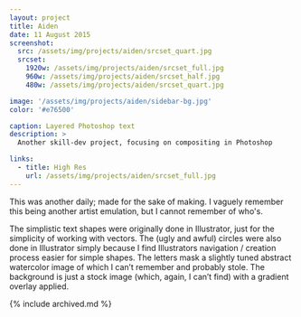 ```yaml
---
layout: project
title: Aiden
date: 11 August 2015
screenshot:
  src: /assets/img/projects/aiden/srcset_quart.jpg
  srcset:
    1920w: /assets/img/projects/aiden/srcset_full.jpg
    960w: /assets/img/projects/aiden/srcset_half.jpg
    480w: /assets/img/projects/aiden/srcset_quart.jpg

image: '/assets/img/projects/aiden/sidebar-bg.jpg'
color: '#e76500'

caption: Layered Photoshop text
description: >
  Another skill-dev project, focusing on compositing in Photoshop

links:
  - title: High Res
    url: /assets/img/projects/aiden/srcset_full.jpg
---
```


This was another daily; made for the sake of making. I vaguely remember this being another artist emulation, but I cannot remember of who's.

The simplistic text shapes were originally done in Illustrator, just for the simplicity of working with vectors. The (ugly and awful) circles were also done in Illustrator simply because I find Illustrators navigation / creation process easier for simple shapes. The letters mask a slightly tuned abstract watercolor image of which I can’t remember and probably stole. The background is just a stock image (which, again, I can’t find) with a gradient overlay applied.

{% include archived.md %}